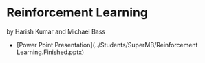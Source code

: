 # Reinforcement Learning
by Harish Kumar and Michael Bass


* [Power Point Presentation](../Students/SuperMB/Reinforcement Learning.Finished.pptx)
